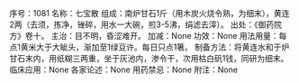 序号：1081
名称：七宝散
组成：南炉甘石1斤（用木炭火烧令熟，为细末），黄连2两（去须，拣净，锉碎，用水一大碗，煎3-5沸，绢滤去滓）。
出处：《御药院方》卷十。
主治：目不明，昏涩难开。
加减：None
功效：None
用法用量：每点1黄米大于大眦头，渐加至1绿豆许。每日只点1箸。
制备方法：将黄连水和于炉甘石末内，用纸糊三两重，坐于灰池内，渗令干，次用枯白矾1钱，同研为细末。
临床应用：None
各家论述：None
用药禁忌：None
附注：None

